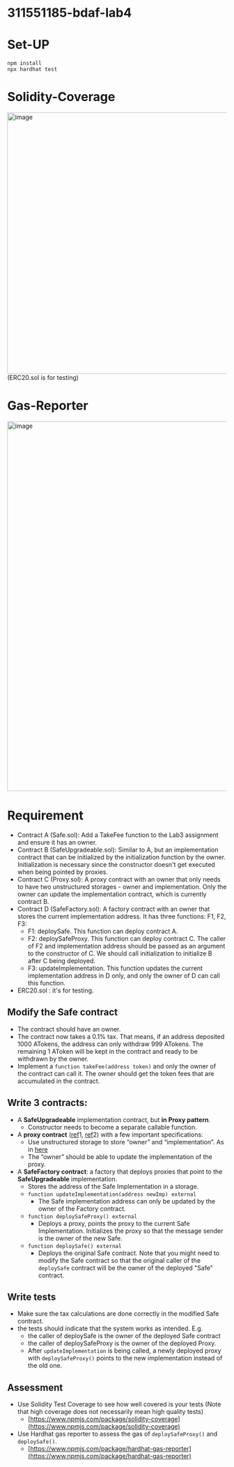 # 311551185-bdaf-lab4

# Set-UP
```
npm install
npx hardhat test
```

# Solidity-Coverage
<img width="600" alt="image" src="https://user-images.githubusercontent.com/87699256/229348002-533e2698-0ed0-479e-a0d1-192eaaba1164.png">
(ERC20.sol is for testing)

# Gas-Reporter
<img width="849" alt="image" src="https://user-images.githubusercontent.com/87699256/229348027-8e8f12fb-9cac-4245-881c-42aa097ae606.png">



# Requirement
- Contract A (Safe.sol): Add a TakeFee function to the Lab3 assignment and ensure it has an owner.
- Contract B (SafeUpgradeable.sol): Similar to A, but an implementation contract that can be initialized by the initialization function by the owner. Initialization is necessary since the constructor doesn't get executed when being pointed by proxies.
- Contract C (Proxy.sol): A proxy contract with an owner that only needs to have two unstructured storages - owner and implementation. Only the owner can update the implementation contract, which is currently contract B.
- Contract D (SafeFactory.sol): A factory contract with an owner that stores the current implementation address. It has three functions: F1, F2, F3:
    - F1: deploySafe. This function can deploy contract A.
    - F2: deploySafeProxy. This function can deploy contract C. The caller of F2 and implementation address should be passed as an argument to the constructor of C. We should call initialization to initialize B after C being deployed.
    - F3: updateImplementation. This function updates the current implementation address in D only, and only the owner of D can call this function.
- ERC20.sol : it's for testing.
## Modify the Safe contract
- The contract should have an owner.
- The contract now takes a 0.1% tax. That means, if an address deposited 1000 ATokens, the address can only withdraw 999 ATokens. The remaining 1 AToken will be kept in the contract and ready to be withdrawn by the owner.
- Implement a `function takeFee(address token)` and only the owner of the contract can call it. The owner should get the token fees that are accumulated in the contract.

## Write 3 contracts:

- A **SafeUpgradeable** implementation contract, but **in Proxy pattern**.
    - Constructor needs to become a separate callable function.
- A **proxy contract** ([ref](https://fravoll.github.io/solidity-patterns/proxy_delegate.html)1, [ref](https://solidity-by-example.org/app/upgradeable-proxy/)2) with a few important specifications:
    - Use unstructured storage to store “owner” and “implementation”. As in [here](https://blog.openzeppelin.com/upgradeability-using-unstructured-storage/)
    - The “owner” should be able to update the implementation of the proxy.
- A **SafeFactory contract**: a factory that deploys proxies that point to the **SafeUpgradeable** implementation.
    - Stores the address of the Safe Implementation in a storage.
    - `function updateImplementation(address newImp) external`
        - The Safe implementation address can only be updated by the owner of the Factory contract.
    - `function deploySafeProxy() external`
        - Deploys a proxy, points the proxy to the current Safe Implementation. Initializes the proxy so that the message sender is the owner of the new Safe.
    - `function deploySafe() external`
        - Deploys the original Safe contract. Note that you might need to modify the Safe contract so that the original caller of the `deploySafe` contract will be the owner of the deployed "Safe” contract.

## Write tests

- Make sure the tax calculations are done correctly in the modified Safe contract.
- the tests should indicate that the system works as intended. E.g.
    - the caller of deploySafe is the owner of the deployed Safe contract
    - the caller of deploySafeProxy is the owner of the deployed Proxy.
    - After `updateImplementation` is being called, a newly deployed proxy with `deploySafeProxy()` points to the new implementation instead of the old one.

## Assessment

- Use Solidity Test Coverage to see how well covered is your tests (Note that high coverage does not necessarily mean high quality tests)
    - [https://www.npmjs.com/package/solidity-coverage](https://www.npmjs.com/package/solidity-coverage)
- Use Hardhat gas reporter to assess the gas of `deploySafeProxy()` and `deploySafe()`.
    - [https://www.npmjs.com/package/hardhat-gas-reporter](https://www.npmjs.com/package/hardhat-gas-reporter)

##
